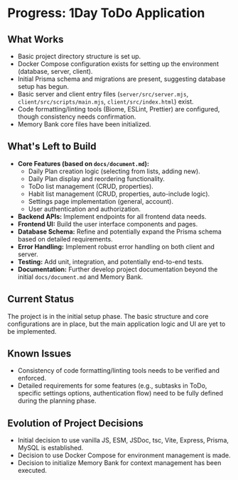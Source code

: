 # Progress: 1Day ToDo Application

## What Works

- Basic project directory structure is set up.
- Docker Compose configuration exists for setting up the environment (database, server, client).
- Initial Prisma schema and migrations are present, suggesting database setup has begun.
- Basic server and client entry files (`server/src/server.mjs`, `client/src/scripts/main.mjs`, `client/src/index.html`) exist.
- Code formatting/linting tools (Biome, ESLint, Prettier) are configured, though consistency needs confirmation.
- Memory Bank core files have been initialized.

## What's Left to Build

- **Core Features (based on `docs/document.md`):**
    - Daily Plan creation logic (selecting from lists, adding new).
    - Daily Plan display and reordering functionality.
    - ToDo list management (CRUD, properties).
    - Habit list management (CRUD, properties, auto-include logic).
    - Settings page implementation (general, account).
    - User authentication and authorization.
- **Backend APIs:** Implement endpoints for all frontend data needs.
- **Frontend UI:** Build the user interface components and pages.
- **Database Schema:** Refine and potentially expand the Prisma schema based on detailed requirements.
- **Error Handling:** Implement robust error handling on both client and server.
- **Testing:** Add unit, integration, and potentially end-to-end tests.
- **Documentation:** Further develop project documentation beyond the initial `docs/document.md` and Memory Bank.

## Current Status

The project is in the initial setup phase. The basic structure and core configurations are in place, but the main application logic and UI are yet to be implemented.

## Known Issues

- Consistency of code formatting/linting tools needs to be verified and enforced.
- Detailed requirements for some features (e.g., subtasks in ToDo, specific settings options, authentication flow) need to be fully defined during the planning phase.

## Evolution of Project Decisions

- Initial decision to use vanilla JS, ESM, JSDoc, tsc, Vite, Express, Prisma, MySQL is established.
- Decision to use Docker Compose for environment management is made.
- Decision to initialize Memory Bank for context management has been executed.
